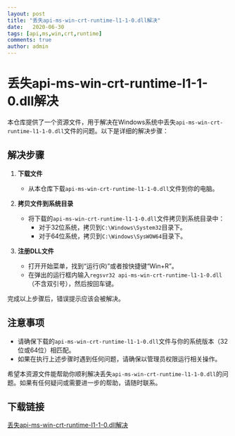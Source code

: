 ```yaml
---
layout: post
title: "丢失api-ms-win-crt-runtime-l1-1-0.dll解决"
date:   2020-06-30
tags: [api,ms,win,crt,runtime]
comments: true
author: admin
---
```

# 丢失api-ms-win-crt-runtime-l1-1-0.dll解决

本仓库提供了一个资源文件，用于解决在Windows系统中丢失`api-ms-win-crt-runtime-l1-1-0.dll`文件的问题。以下是详细的解决步骤：

## 解决步骤

1. **下载文件**
   - 从本仓库下载`api-ms-win-crt-runtime-l1-1-0.dll`文件到你的电脑。

2. **拷贝文件到系统目录**
   - 将下载的`api-ms-win-crt-runtime-l1-1-0.dll`文件拷贝到系统目录中：
     - 对于32位系统，拷贝到`C:\Windows\System32`目录下。
     - 对于64位系统，拷贝到`C:\Windows\SysWOW64`目录下。

3. **注册DLL文件**
   - 打开开始菜单，找到“运行(R)”或者按快捷键“Win+R”。
   - 在弹出的运行框内输入`regsvr32 api-ms-win-crt-runtime-l1-1-0.dll`（不含双引号），然后按回车键。

完成以上步骤后，错误提示应该会被解决。

## 注意事项

- 请确保下载的`api-ms-win-crt-runtime-l1-1-0.dll`文件与你的系统版本（32位或64位）相匹配。
- 如果在执行上述步骤时遇到任何问题，请确保以管理员权限运行相关操作。

希望本资源文件能帮助你顺利解决丢失`api-ms-win-crt-runtime-l1-1-0.dll`的问题。如果有任何疑问或需要进一步的帮助，请随时联系。

## 下载链接

[丢失api-ms-win-crt-runtime-l1-1-0.dll解决](https://pan.quark.cn/s/560b1f7196ac)